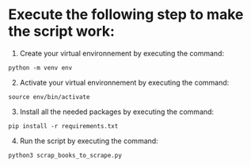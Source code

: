 # Execute the following step to make the script work:

1. Create your virtual environnement by executing the command:

```
python -m venv env
```

2. Activate your virtual environnement by executing the command:

```
source env/bin/activate
```

3. Install all the needed packages by executing the command:

```
pip install -r requirements.txt
```

4. Run the script by executing the command:

```
python3 scrap_books_to_scrape.py
```

